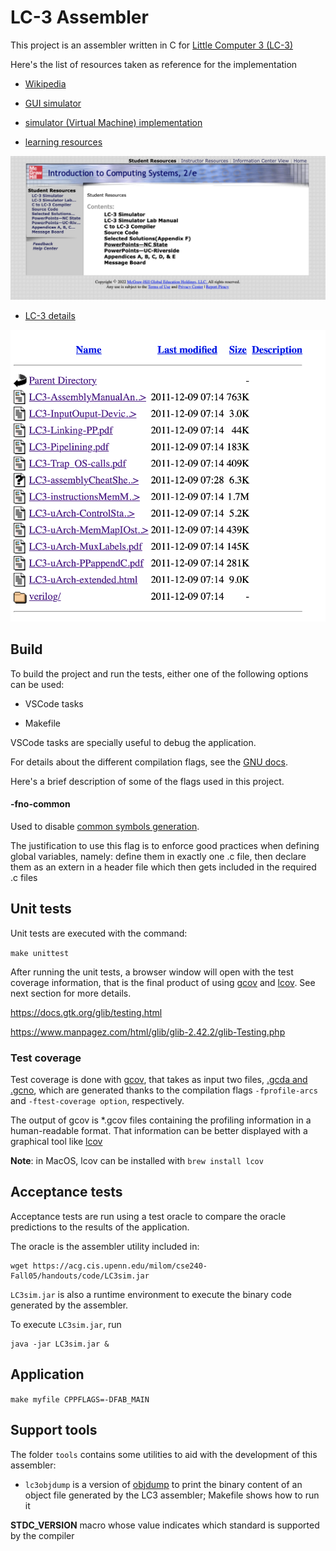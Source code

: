 # LC-3 Assembler

This project is an assembler written in C for [Little Computer 3 (LC-3)]((https://en.wikipedia.org/wiki/Little_Computer_3))

Here's the list of resources taken as reference for the implementation

- [Wikipedia](https://en.wikipedia.org/wiki/Little_Computer_3)

- [GUI simulator](https://www.cis.upenn.edu/~milom/cse240-Fall05/handouts/lc3guide.html)

- [simulator (Virtual Machine) implementation](https://justinmeiners.github.io/lc3-vm/)

- [learning resources](https://highered.mheducation.com/sites/0072467509/student_view0/index.html)

![learning resources](./images/student_resources.png)


- [LC-3 details](https://people.cs.georgetown.edu/~squier/Teaching/HardwareFundamentals/LC3-trunk/docs/)

![learning resources](./images/lc3_resources.png)


## Build

To build the project and run the tests, either one of the following options can be used:

- VSCode tasks

- Makefile

VSCode tasks are specially useful to debug the application.


For details about the different compilation flags, see the [GNU docs](https://gcc.gnu.org/onlinedocs/gcc-10.1.0/gcc/Invoking-GCC.html#Invoking-GCC). 

Here's a brief description of some of the flags used in this project.

#### -fno-common

Used to disable [common symbols generation](https://stackoverflow.com/questions/66044467/why-does-global-variable-definition-in-c-header-file-work).

The justification to use this flag is to enforce good practices when defining global variables, namely: define them in exactly one .c file, then declare them as an extern in a header file which then gets included in the required .c files

## Unit tests

Unit tests are executed with the command:

`make unittest`

After running the unit tests, a browser window will open with the test coverage information, that is the final product of using [gcov](https://gcc.gnu.org/onlinedocs/gcc-10.1.0/gcc/Gcov-Intro.html#Gcov-Intro) and [lcov](http://ltp.sourceforge.net/coverage/lcov.php). See next section for more details.

https://docs.gtk.org/glib/testing.html

https://www.manpagez.com/html/glib/glib-2.42.2/glib-Testing.php

### Test coverage

Test coverage is done with [gcov](https://gcc.gnu.org/onlinedocs/gcc-10.1.0/gcc/Gcov-Intro.html#Gcov-Intro), that takes as input two files, [.gcda and .gcno](https://gcc.gnu.org/onlinedocs/gcc-10.1.0/gcc/Gcov-Data-Files.html#Gcov-Data-Files), which are generated thanks to the compilation flags `-fprofile-arcs` and `-ftest-coverage option`, respectively.

The output of gcov is  *.gcov files containing the profiling information in a human-readable format. That information can be better displayed with a graphical tool like [lcov](http://ltp.sourceforge.net/coverage/lcov.php)

__Note__: in MacOS, lcov can be installed with `brew install lcov`


## Acceptance tests

Acceptance tests are run using a test oracle to compare the oracle predictions to the results of the application.

The oracle is the assembler utility included in:

```
wget https://acg.cis.upenn.edu/milom/cse240-Fall05/handouts/code/LC3sim.jar                                                            
```

`LC3sim.jar` is also a runtime environment to execute the binary code generated by
the assembler.

To execute `LC3sim.jar`, run

```
java -jar LC3sim.jar &
```

## Application

`make myfile CPPFLAGS=-DFAB_MAIN`



## Support tools

The folder `tools` contains some utilities to aid with the development of this assembler:

* `lc3objdump` is a version of [objdump](https://en.wikipedia.org/wiki/Objdump) to print the binary content of an object file generated by the LC3 assembler; Makefile shows how to run it

__STDC_VERSION__
macro whose value indicates which standard is supported by the compiler
